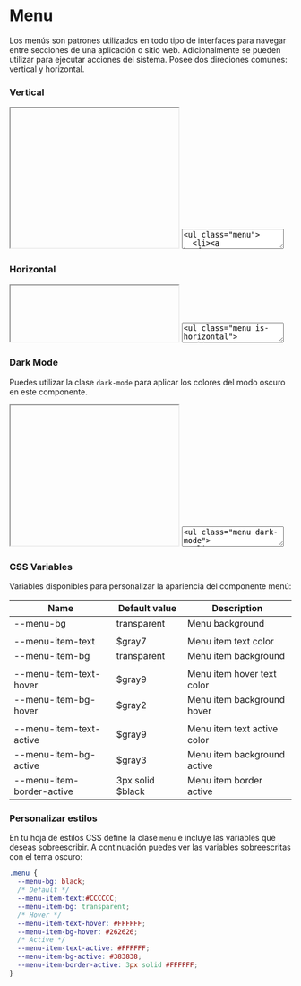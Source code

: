 # Menu

Los menús son patrones utilizados en todo tipo de interfaces para navegar entre secciones de una aplicación o sitio web. Adicionalmente se pueden utilizar para ejecutar acciones del sistema. Posee dos direciones comunes: vertical y horizontal.

### Vertical

<iframe class="code-preview" height="250px"></iframe>
<textarea class="code-editor" name="code">
<ul class="menu">
  <li><a href="#">Item 1</a></li>
  <li><a href="#">Item 2</a></li>
  <li class="active"><a href="#">Item 3</a></li>
  <li><a href="#">Item 4</a></li>
  <li><a href="#">Item 5</a></li>
</ul>
</textarea>

### Horizontal

<iframe class="code-preview" height="100px"></iframe>
<textarea class="code-editor" name="code">
<ul class="menu is-horizontal">
  <li><a href="#">Item 1</a></li>
  <li><a href="#">Item 2</a></li>
  <li class="active"><a href="#">Item 3</a></li>
  <li><a href="#">Item 4</a></li>
  <li><a href="#">Item 5</a></li>
</ul>
</textarea>

### Dark Mode

Puedes utilizar la clase `dark-mode` para aplicar los colores del modo oscuro en este componente.

<iframe class="code-preview" height="250px"></iframe>
<textarea class="code-editor" name="code">
<ul class="menu dark-mode">
  <li><a href="#">Item 1</a></li>
  <li><a href="#">Item 2</a></li>
  <li class="active"><a href="#">Item 3</a></li>
  <li><a href="#">Item 4</a></li>
  <li><a href="#">Item 5</a></li>
</ul>
</textarea>

### CSS Variables

Variables disponibles para personalizar la apariencia del componente menú:

|Name|Default value|Description|
|--- |--- |--- |
|--menu-bg|transparent|Menu background|
||||
|--menu-item-text|$gray7|Menu item text color|
|--menu-item-bg|transparent|Menu item background|
||||
|--menu-item-text-hover|$gray9|Menu item hover text color|
|--menu-item-bg-hover|$gray2|Menu item background hover|
||||
|--menu-item-text-active|$gray9|Menu item text active color|
|--menu-item-bg-active|$gray3|Menu item background active|
|--menu-item-border-active|3px solid $black|Menu item border active|

### Personalizar estilos

En tu hoja de estilos CSS define la clase `menu` e incluye las variables que deseas sobreescribir. A continuación puedes ver las variables sobreescritas con el tema oscuro:

```css
.menu {
  --menu-bg: black;
  /* Default */
  --menu-item-text:#CCCCCC;
  --menu-item-bg: transparent;
  /* Hover */
  --menu-item-text-hover: #FFFFFF;
  --menu-item-bg-hover: #262626;
  /* Active */
  --menu-item-text-active: #FFFFFF;
  --menu-item-bg-active: #383838;
  --menu-item-border-active: 3px solid #FFFFFF;
}
```